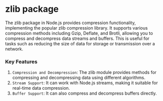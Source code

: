 # zlib package

The zlib package in Node.js provides compression functionality, implementing the popular zlib compression library. It supports various compression methods including Gzip, Deflate, and Brotli, allowing you to compress and decompress data streams and buffers. This is useful for tasks such as reducing the size of data for storage or transmission over a network.

### Key Features

1. `Compression and Decompression`: The zlib module provides methods for compressing and decompressing data using different algorithms.
2. `Stream Support`: It can work with Node.js streams, making it suitable for real-time data compression.
3. `Buffer Support`: It can also compress and decompress buffers directly.
